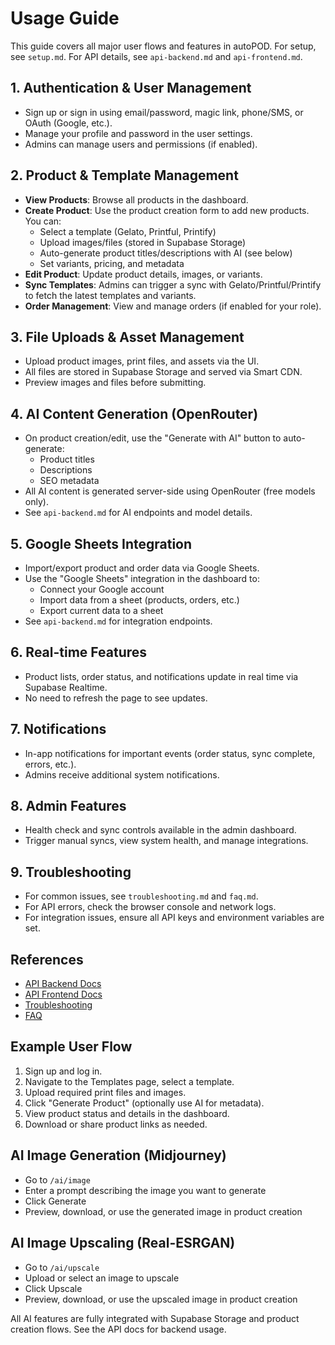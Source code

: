 # Usage Guide

This guide covers all major user flows and features in autoPOD. For setup, see `setup.md`. For API details, see `api-backend.md` and `api-frontend.md`.

## 1. Authentication & User Management
- Sign up or sign in using email/password, magic link, phone/SMS, or OAuth (Google, etc.).
- Manage your profile and password in the user settings.
- Admins can manage users and permissions (if enabled).

## 2. Product & Template Management
- **View Products**: Browse all products in the dashboard.
- **Create Product**: Use the product creation form to add new products. You can:
  - Select a template (Gelato, Printful, Printify)
  - Upload images/files (stored in Supabase Storage)
  - Auto-generate product titles/descriptions with AI (see below)
  - Set variants, pricing, and metadata
- **Edit Product**: Update product details, images, or variants.
- **Sync Templates**: Admins can trigger a sync with Gelato/Printful/Printify to fetch the latest templates and variants.
- **Order Management**: View and manage orders (if enabled for your role).

## 3. File Uploads & Asset Management
- Upload product images, print files, and assets via the UI.
- All files are stored in Supabase Storage and served via Smart CDN.
- Preview images and files before submitting.

## 4. AI Content Generation (OpenRouter)
- On product creation/edit, use the "Generate with AI" button to auto-generate:
  - Product titles
  - Descriptions
  - SEO metadata
- All AI content is generated server-side using OpenRouter (free models only).
- See `api-backend.md` for AI endpoints and model details.

## 5. Google Sheets Integration
- Import/export product and order data via Google Sheets.
- Use the "Google Sheets" integration in the dashboard to:
  - Connect your Google account
  - Import data from a sheet (products, orders, etc.)
  - Export current data to a sheet
- See `api-backend.md` for integration endpoints.

## 6. Real-time Features
- Product lists, order status, and notifications update in real time via Supabase Realtime.
- No need to refresh the page to see updates.

## 7. Notifications
- In-app notifications for important events (order status, sync complete, errors, etc.).
- Admins receive additional system notifications.

## 8. Admin Features
- Health check and sync controls available in the admin dashboard.
- Trigger manual syncs, view system health, and manage integrations.

## 9. Troubleshooting
- For common issues, see `troubleshooting.md` and `faq.md`.
- For API errors, check the browser console and network logs.
- For integration issues, ensure all API keys and environment variables are set.

## References
- [API Backend Docs](api-backend.md)
- [API Frontend Docs](api-frontend.md)
- [Troubleshooting](troubleshooting.md)
- [FAQ](faq.md)

## Example User Flow
1. Sign up and log in.
2. Navigate to the Templates page, select a template.
3. Upload required print files and images.
4. Click "Generate Product" (optionally use AI for metadata).
5. View product status and details in the dashboard.
6. Download or share product links as needed. 

## AI Image Generation (Midjourney)
- Go to `/ai/image`
- Enter a prompt describing the image you want to generate
- Click Generate
- Preview, download, or use the generated image in product creation

## AI Image Upscaling (Real-ESRGAN)
- Go to `/ai/upscale`
- Upload or select an image to upscale
- Click Upscale
- Preview, download, or use the upscaled image in product creation

All AI features are fully integrated with Supabase Storage and product creation flows. See the API docs for backend usage. 